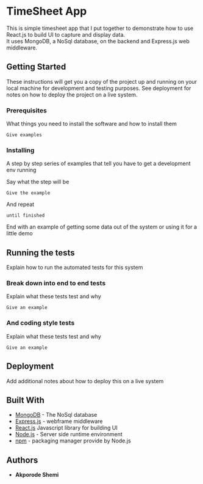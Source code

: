 # TimeSheet App
This is simple timesheet app that I put together to demonstrate how to use React.js to build UI to capture and display data.  
It uses MongoDB, a NoSql database, on the backend and Express.js web middleware.

## Getting Started

These instructions will get you a copy of the project up and running on your local machine for development and testing purposes. See deployment for notes on how to deploy the project on a live system.

### Prerequisites

What things you need to install the software and how to install them

```
Give examples
```

### Installing

A step by step series of examples that tell you have to get a development env running

Say what the step will be

```
Give the example
```

And repeat

```
until finished
```

End with an example of getting some data out of the system or using it for a little demo

## Running the tests

Explain how to run the automated tests for this system

### Break down into end to end tests

Explain what these tests test and why

```
Give an example
```

### And coding style tests

Explain what these tests test and why

```
Give an example
```

## Deployment

Add additional notes about how to deploy this on a live system

## Built With

* [MongoDB](https://github.com/mongodb/docs) - The NoSql database
* [Express.js](https://expressjs.com/) - webframe middleware
* [React.js](https://facebook.github.io/react/) Javascript library for building UI
* [Node.js](https://nodejs.org/en/) - Server side runtime environment
* [npm](https://www.npmjs.com) - packaging manager provide by Node.js 

## Authors

* **Akporode Shemi**
